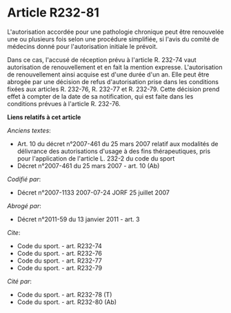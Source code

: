 # Article R232-81

L'autorisation accordée pour une pathologie chronique peut être renouvelée une ou plusieurs fois selon une procédure
simplifiée, si l'avis du comité de médecins donné pour l'autorisation initiale le prévoit.

Dans ce cas, l'accusé de réception prévu à l'article R. 232-74 vaut autorisation de renouvellement et en fait la mention
expresse. L'autorisation de renouvellement ainsi acquise est d'une durée d'un an. Elle peut être abrogée par une décision de
refus d'autorisation prise dans les conditions fixées aux articles R. 232-76, R. 232-77 et R. 232-79. Cette décision prend
effet à compter de la date de sa notification, qui est faite dans les conditions prévues à l'article R. 232-76.

**Liens relatifs à cet article**

_Anciens textes_:

  - Art. 10 du décret n°2007-461 du 25 mars 2007 relatif aux modalités de délivrance des autorisations d'usage à des fins thérapeutiques, pris pour l'application de l'article L. 232-2 du code du sport
  - Décret n°2007-461 du 25 mars 2007 - art. 10 (Ab)

_Codifié par_:

  - Décret n°2007-1133 2007-07-24 JORF 25 juillet 2007

_Abrogé par_:

  - Décret n°2011-59 du 13 janvier 2011 - art. 3

_Cite_:

  - Code du sport. - art. R232-74
  - Code du sport. - art. R232-76
  - Code du sport. - art. R232-77
  - Code du sport. - art. R232-79

_Cité par_:

  - Code du sport. - art. R232-78 (T)
  - Code du sport. - art. R232-80 (Ab)
